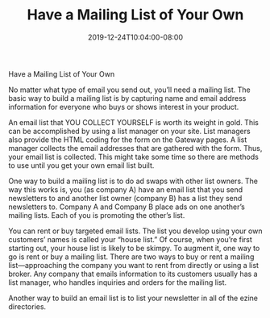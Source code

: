 ﻿---
title: "Have a Mailing List of Your Own"
date: 2019-12-24T10:04:00-08:00
description: "Affiliate Success Tips for Web Success"
featured_image: "/images/Affiliate Success.jpg"
tags: ["Affiliate Success"]
---

Have a Mailing List of Your Own

No matter what type of email you send out, you’ll need a mailing list. The basic way to build a mailing list is by capturing name and email address information for everyone who buys or shows interest in your product.

An email list that YOU COLLECT YOURSELF is worth its weight in gold. This can be accomplished by using a list manager on your site. List managers also provide the HTML coding for the form on the Gateway pages. A list manager collects the email addresses that are gathered with the form.  Thus, your email list is collected. This might take some time so there are methods to use until you get your own email list built.

One way to build a mailing list is to do ad swaps with other list owners. The way this works is, you (as company A) have an email list that you send newsletters to and another list owner (company B) has a list they send newsletters to. Company A and Company B place ads on one another’s mailing lists. Each of you is promoting the other’s list. 

You can rent or buy targeted email lists. The list you develop using your own customers’ names is called your “house list.” Of course, when you’re first starting out, your house list is likely to be skimpy. To augment it, one way to go is rent or buy a mailing list. There are two ways to buy or rent a mailing list—approaching the company you want to rent from directly or using a list broker. Any company that emails information to its customers usually has a list manager, who handles inquiries and orders for the mailing list.

Another way to build an email list is to list your newsletter in all of the ezine directories.  


